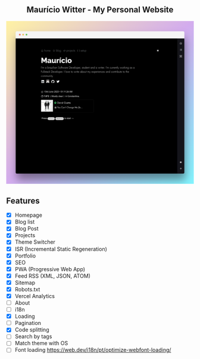 <h2 align="center">Maurício Witter - My Personal Website</h2>

<div align="center">
  <img src="./public/mock.png" alt="device screenshot of the website" />
</div>

## Features

- [x] Homepage
- [x] Blog list
- [x] Blog Post
- [x] Projects
- [x] Theme Switcher
- [x] ISR (Incremental Static Regeneration)
- [x] Portfolio
- [x] SEO
- [x] PWA (Progressive Web App)
- [x] Feed RSS (XML, JSON, ATOM)
- [x] Sitemap
- [x] Robots.txt
- [x] Vercel Analytics  
- [ ] About
- [ ] i18n
- [x] Loading
- [ ] Pagination
- [x] Code splitting
- [ ] Search by tags
- [ ] Match theme with OS
- [ ] Font loading https://web.dev/i18n/pt/optimize-webfont-loading/
